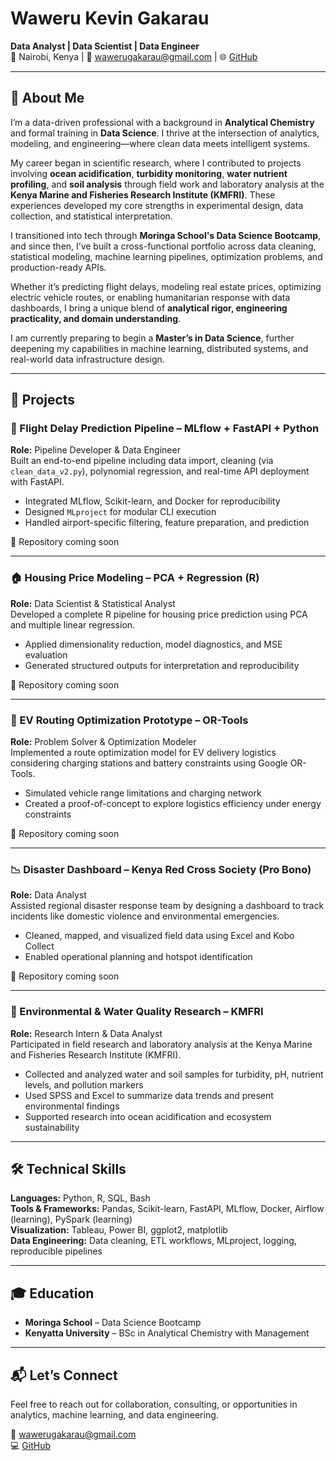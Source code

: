 # Waweru Kevin Gakarau

**Data Analyst | Data Scientist | Data Engineer**  
📍 Nairobi, Kenya | 📧 wawerugakarau@gmail.com | 🌐 [GitHub](https://github.com/Gakarau)

---

## 👋 About Me

I’m a data-driven professional with a background in **Analytical Chemistry** and formal training in **Data Science**. I thrive at the intersection of analytics, modeling, and engineering—where clean data meets intelligent systems.

My career began in scientific research, where I contributed to projects involving **ocean acidification**, **turbidity monitoring**, **water nutrient profiling**, and **soil analysis** through field work and laboratory analysis at the **Kenya Marine and Fisheries Research Institute (KMFRI)**. These experiences developed my core strengths in experimental design, data collection, and statistical interpretation.

I transitioned into tech through **Moringa School's Data Science Bootcamp**, and since then, I’ve built a cross-functional portfolio across data cleaning, statistical modeling, machine learning pipelines, optimization problems, and production-ready APIs.

Whether it’s predicting flight delays, modeling real estate prices, optimizing electric vehicle routes, or enabling humanitarian response with data dashboards, I bring a unique blend of **analytical rigor, engineering practicality, and domain understanding**.

I am currently preparing to begin a **Master’s in Data Science**, further deepening my capabilities in machine learning, distributed systems, and real-world data infrastructure design.

---

## 🚀 Projects

### 🛫 Flight Delay Prediction Pipeline – MLflow + FastAPI + Python
**Role:** Pipeline Developer & Data Engineer  
Built an end-to-end pipeline including data import, cleaning (via `clean_data_v2.py`), polynomial regression, and real-time API deployment with FastAPI.

- Integrated MLflow, Scikit-learn, and Docker for reproducibility
- Designed `MLproject` for modular CLI execution
- Handled airport-specific filtering, feature preparation, and prediction

🔧 Repository coming soon

---

### 🏠 Housing Price Modeling – PCA + Regression (R)
**Role:** Data Scientist & Statistical Analyst  
Developed a complete R pipeline for housing price prediction using PCA and multiple linear regression.

- Applied dimensionality reduction, model diagnostics, and MSE evaluation
- Generated structured outputs for interpretation and reproducibility

🔧 Repository coming soon

---

### 🔋 EV Routing Optimization Prototype – OR-Tools
**Role:** Problem Solver & Optimization Modeler  
Implemented a route optimization model for EV delivery logistics considering charging stations and battery constraints using Google OR-Tools.

- Simulated vehicle range limitations and charging network
- Created a proof-of-concept to explore logistics efficiency under energy constraints

🔧 Repository coming soon

---

### 📉 Disaster Dashboard – Kenya Red Cross Society (Pro Bono)
**Role:** Data Analyst  
Assisted regional disaster response team by designing a dashboard to track incidents like domestic violence and environmental emergencies.

- Cleaned, mapped, and visualized field data using Excel and Kobo Collect
- Enabled operational planning and hotspot identification

🔧 Repository coming soon

---

### 🧪 Environmental & Water Quality Research – KMFRI
**Role:** Research Intern & Data Analyst  
Participated in field research and laboratory analysis at the Kenya Marine and Fisheries Research Institute (KMFRI).

- Collected and analyzed water and soil samples for turbidity, pH, nutrient levels, and pollution markers
- Used SPSS and Excel to summarize data trends and present environmental findings
- Supported research into ocean acidification and ecosystem sustainability

---

## 🛠️ Technical Skills

**Languages:** Python, R, SQL, Bash  
**Tools & Frameworks:** Pandas, Scikit-learn, FastAPI, MLflow, Docker, Airflow (learning), PySpark (learning)  
**Visualization:** Tableau, Power BI, ggplot2, matplotlib  
**Data Engineering:** Data cleaning, ETL workflows, MLproject, logging, reproducible pipelines

---

## 🎓 Education

- **Moringa School** – Data Science Bootcamp  
- **Kenyatta University** – BSc in Analytical Chemistry with Management

---

## 📬 Let’s Connect

Feel free to reach out for collaboration, consulting, or opportunities in analytics, machine learning, and data engineering.

📧 wawerugakarau@gmail.com  
💻 [GitHub](https://github.com/Gakarau)
